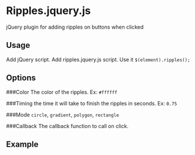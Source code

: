 # Ripples.jquery.js
jQuery plugin for adding ripples on buttons when clicked

## Usage

Add jQuery script.
Add ripples.jquery.js script.
Use it `$(element).ripples();`

## Options

###Color
The color of the ripples. Ex: `#ffffff`

###Timing
the time it will take to finish the ripples in seconds. Ex: `0.75`

###Mode
`circle`, `gradient`, `polygon`, `rectangle`

###Callback
The callback function to call on click.

## Example
><script src="https://ajax.googleapis.com/ajax/libs/jquery/1.11.3/jquery.min.js"></script>
><script src="ripples.jquery.js"></script>
><script>
>	$("button").ripples();
>	$("a").ripples({
>		"color": "#ffffff",
>		"timing": 0.75,
>		"mode": "gradient",
>		callback: function(){
>			$("div.content").append("<p>CLICK</p>");
>			return true;
>		}
>	});
></script>


